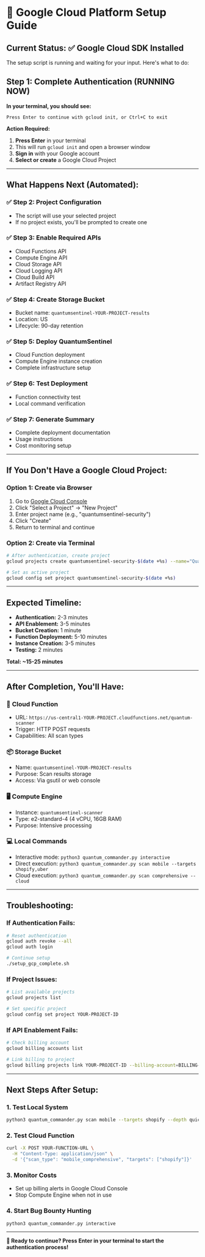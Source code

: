 # 🚀 Google Cloud Platform Setup Guide

## Current Status: ✅ Google Cloud SDK Installed

The setup script is running and waiting for your input. Here's what to do:

## **Step 1: Complete Authentication (RUNNING NOW)**

**In your terminal, you should see:**
```
Press Enter to continue with gcloud init, or Ctrl+C to exit
```

**Action Required:**
1. **Press Enter** in your terminal
2. This will run `gcloud init` and open a browser window
3. **Sign in** with your Google account
4. **Select or create** a Google Cloud Project

---

## **What Happens Next (Automated):**

### ✅ Step 2: Project Configuration
- The script will use your selected project
- If no project exists, you'll be prompted to create one

### ✅ Step 3: Enable Required APIs
- Cloud Functions API
- Compute Engine API
- Cloud Storage API
- Cloud Logging API
- Cloud Build API
- Artifact Registry API

### ✅ Step 4: Create Storage Bucket
- Bucket name: `quantumsentinel-YOUR-PROJECT-results`
- Location: US
- Lifecycle: 90-day retention

### ✅ Step 5: Deploy QuantumSentinel
- Cloud Function deployment
- Compute Engine instance creation
- Complete infrastructure setup

### ✅ Step 6: Test Deployment
- Function connectivity test
- Local command verification

### ✅ Step 7: Generate Summary
- Complete deployment documentation
- Usage instructions
- Cost monitoring setup

---

## **If You Don't Have a Google Cloud Project:**

### Option 1: Create via Browser
1. Go to [Google Cloud Console](https://console.cloud.google.com/)
2. Click "Select a Project" → "New Project"
3. Enter project name (e.g., "quantumsentinel-security")
4. Click "Create"
5. Return to terminal and continue

### Option 2: Create via Terminal
```bash
# After authentication, create project
gcloud projects create quantumsentinel-security-$(date +%s) --name="QuantumSentinel Security"

# Set as active project
gcloud config set project quantumsentinel-security-$(date +%s)
```

---

## **Expected Timeline:**
- **Authentication:** 2-3 minutes
- **API Enablement:** 3-5 minutes
- **Bucket Creation:** 1 minute
- **Function Deployment:** 5-10 minutes
- **Instance Creation:** 3-5 minutes
- **Testing:** 2 minutes

**Total: ~15-25 minutes**

---

## **After Completion, You'll Have:**

### 🎯 **Cloud Function**
- URL: `https://us-central1-YOUR-PROJECT.cloudfunctions.net/quantum-scanner`
- Trigger: HTTP POST requests
- Capabilities: All scan types

### 📦 **Storage Bucket**
- Name: `quantumsentinel-YOUR-PROJECT-results`
- Purpose: Scan results storage
- Access: Via gsutil or web console

### 🖥️ **Compute Engine**
- Instance: `quantumsentinel-scanner`
- Type: e2-standard-4 (4 vCPU, 16GB RAM)
- Purpose: Intensive processing

### 💻 **Local Commands**
- Interactive mode: `python3 quantum_commander.py interactive`
- Direct execution: `python3 quantum_commander.py scan mobile --targets shopify,uber`
- Cloud execution: `python3 quantum_commander.py scan comprehensive --cloud`

---

## **Troubleshooting:**

### If Authentication Fails:
```bash
# Reset authentication
gcloud auth revoke --all
gcloud auth login

# Continue setup
./setup_gcp_complete.sh
```

### If Project Issues:
```bash
# List available projects
gcloud projects list

# Set specific project
gcloud config set project YOUR-PROJECT-ID
```

### If API Enablement Fails:
```bash
# Check billing account
gcloud billing accounts list

# Link billing to project
gcloud billing projects link YOUR-PROJECT-ID --billing-account=BILLING-ACCOUNT-ID
```

---

## **Next Steps After Setup:**

### 1. **Test Local System**
```bash
python3 quantum_commander.py scan mobile --targets shopify --depth quick
```

### 2. **Test Cloud Function**
```bash
curl -X POST YOUR-FUNCTION-URL \
  -H "Content-Type: application/json" \
  -d '{"scan_type": "mobile_comprehensive", "targets": ["shopify"]}'
```

### 3. **Monitor Costs**
- Set up billing alerts in Google Cloud Console
- Stop Compute Engine when not in use

### 4. **Start Bug Bounty Hunting**
```bash
python3 quantum_commander.py interactive
```

---

**🎯 Ready to continue? Press Enter in your terminal to start the authentication process!**